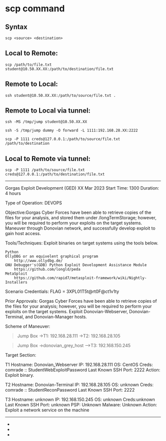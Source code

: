 # scp command

## Syntax
```
scp <source> <destination>
```

## Local to Remote:
```
scp /path/to/file.txt student@10.50.XX.XX:/path/to/destination/file.txt
```

## Remote to Local:
```
ssh student@10.50.XX.XX:/path/to/source/file.txt .
```

## Remote to Local via tunnel:
```
ssh -MS /tmp/jump student@10.50.XX.XX

ssh -S /tmp/jump dummy -O forward -L 1111:192.168.28.XX:2222

scp -P 1111 creds@127.0.0.1:/path/to/source/file.txt /path/to/destination
```

## Local to Remote via tunnel:
```
scp -P 1111 /path/to/source/file.txt creds@127.0.0.1:/path/to/destination/file.txt
```
---------------------------------------------------------------------------------------------------------------------------------------------------------------------------------------------------------------------------------------------------------------------------------
Gorgas Exploit Development (GED)
XX Mar 2023
Start Time: 1300
Duration: 4 hours

Type of Operation: DEVOPS

Objective:Gorgas Cyber Forces have been able to retrieve copies of the files for your analysis, and stored them under /longTermStorage; however, you will be required to perform your exploits on the target systems. Maneuver through Donovian network, and successfully develop exploit to gain host access.

Tools/Techniques: Exploit binaries on target systems using the tools below.

    Python
    OllyDBG or an equivelent graphical program
        http://www.ollydbg.de/
    GNU Debugger's(GDB) Python Exploit Development Assistance Module
        https://github.com/longld/peda
    MetaSploit
        https://github.com/rapid7/metasploit-framework/wiki/Nightly-Installers

Scenario Credentials: FLAG = 3XPL01T5t@rt0F@ct1v1ty

Prior Approvals: Gorgas Cyber Forces have been able to retrieve copies of the files for your analysis; however, you will be required to perform your exploits on the target systems. Exploit Donovian-Webserver, Donovian-Terminal, and Donovian-Manager hosts.

Scheme of Maneuver:
>Jump Box
->T1: 192.168.28.111
->T2: 192.168.28.105

>Jump Box
->donovian_grey_host
-->T3: 192.168.150.245

Target Section:

T1
Hostname: Donovian_Webserver
IP: 192.168.28.111
OS: CentOS
Creds: comrade :: StudentWebExploitPassword
Last Known SSH Port: 2222
Action: Exploit binary.

T2
Hostname: Donovian-Terminal
IP: 192.168.28.105
OS: unknown
Creds: comrade :: StudentReconPassword
Last Known SSH Port: 2222

T3
Hostname: unknown
IP: 192.168.150.245
OS: unknown
Creds:unknown
Last Known SSH Port: unknown
PSP: Unknown
Malware: Unknown
Action: Exploit a network service on the machine

---------------------------------------------------------------------------------------------------------------------------------------------------------------------------------------------------------------------------------------------------------------------------------

-
-
-
